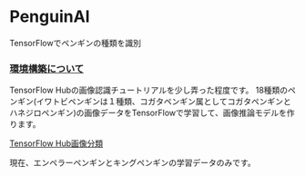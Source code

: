 # PenguinAI
TensorFlowでペンギンの種類を識別

### <a href="https://github.com/rockhopper-penguin/PenguinAI/blob/master/environment.md" target="_blank">環境構築について</a>

TensorFlow Hubの画像認識チュートリアルを少し弄った程度です。 
18種類のペンギン(イワトビペンギンは１種類、コガタペンギン属としてコガタペンギンとハネジロペンギン)の画像データをTensorFlowで学習して、画像推論モデルを作ります。

<a href="https://www.tensorflow.org/hub/tutorials/image_retraining" target="_blank">TensorFlow Hub画像分類</a>

現在、エンペラーペンギンとキングペンギンの学習データのみです。
